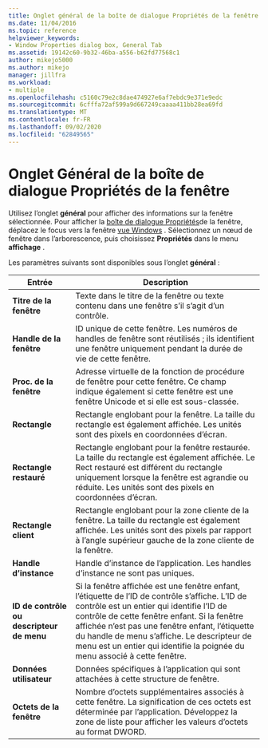 ```yaml
---
title: Onglet général de la boîte de dialogue Propriétés de la fenêtre | Microsoft Docs
ms.date: 11/04/2016
ms.topic: reference
helpviewer_keywords:
- Window Properties dialog box, General Tab
ms.assetid: 19142c60-9b32-46ba-a556-b62fd77568c1
author: mikejo5000
ms.author: mikejo
manager: jillfra
ms.workload:
- multiple
ms.openlocfilehash: c5160c79e2c8dae474927e6af7ebdc9e371e9edc
ms.sourcegitcommit: 6cfffa72af599a9d667249caaaa411bb28ea69fd
ms.translationtype: MT
ms.contentlocale: fr-FR
ms.lasthandoff: 09/02/2020
ms.locfileid: "62849565"
---
```

# <a name="general-tab-window-properties-dialog-box"></a>Onglet Général de la boîte de dialogue Propriétés de la fenêtre
Utilisez l’onglet **général** pour afficher des informations sur la fenêtre sélectionnée. Pour afficher la [boîte de dialogue Propriétés](../debugger/window-properties-dialog-box.md)de la fenêtre, déplacez le focus vers la fenêtre [vue Windows](../debugger/windows-view.md) . Sélectionnez un nœud de fenêtre dans l’arborescence, puis choisissez **Propriétés** dans le menu **affichage** .

 Les paramètres suivants sont disponibles sous l’onglet **général** :

|Entrée|Description|
|-----------|-----------------|
|**Titre de la fenêtre**|Texte dans le titre de la fenêtre ou texte contenu dans une fenêtre s’il s’agit d’un contrôle.|
|**Handle de la fenêtre**|ID unique de cette fenêtre. Les numéros de handles de fenêtre sont réutilisés ; ils identifient une fenêtre uniquement pendant la durée de vie de cette fenêtre.|
|**Proc. de la fenêtre**|Adresse virtuelle de la fonction de procédure de fenêtre pour cette fenêtre. Ce champ indique également si cette fenêtre est une fenêtre Unicode et si elle est sous-classée.|
|**Rectangle**|Rectangle englobant pour la fenêtre. La taille du rectangle est également affichée. Les unités sont des pixels en coordonnées d’écran.|
|**Rectangle restauré**|Rectangle englobant pour la fenêtre restaurée. La taille du rectangle est également affichée. Le Rect restauré est différent du rectangle uniquement lorsque la fenêtre est agrandie ou réduite. Les unités sont des pixels en coordonnées d’écran.|
|**Rectangle client**|Rectangle englobant pour la zone cliente de la fenêtre. La taille du rectangle est également affichée. Les unités sont des pixels par rapport à l’angle supérieur gauche de la zone cliente de la fenêtre.|
|**Handle d’instance**|Handle d’instance de l’application. Les handles d’instance ne sont pas uniques.|
|**ID de contrôle ou descripteur de menu**|Si la fenêtre affichée est une fenêtre enfant, l’étiquette de l’ID de contrôle s’affiche. L’ID de contrôle est un entier qui identifie l’ID de contrôle de cette fenêtre enfant. Si la fenêtre affichée n’est pas une fenêtre enfant, l’étiquette du handle de menu s’affiche. Le descripteur de menu est un entier qui identifie la poignée du menu associé à cette fenêtre.|
|**Données utilisateur**|Données spécifiques à l’application qui sont attachées à cette structure de fenêtre.|
|**Octets de la fenêtre**|Nombre d’octets supplémentaires associés à cette fenêtre. La signification de ces octets est déterminée par l’application. Développez la zone de liste pour afficher les valeurs d’octets au format DWORD.|